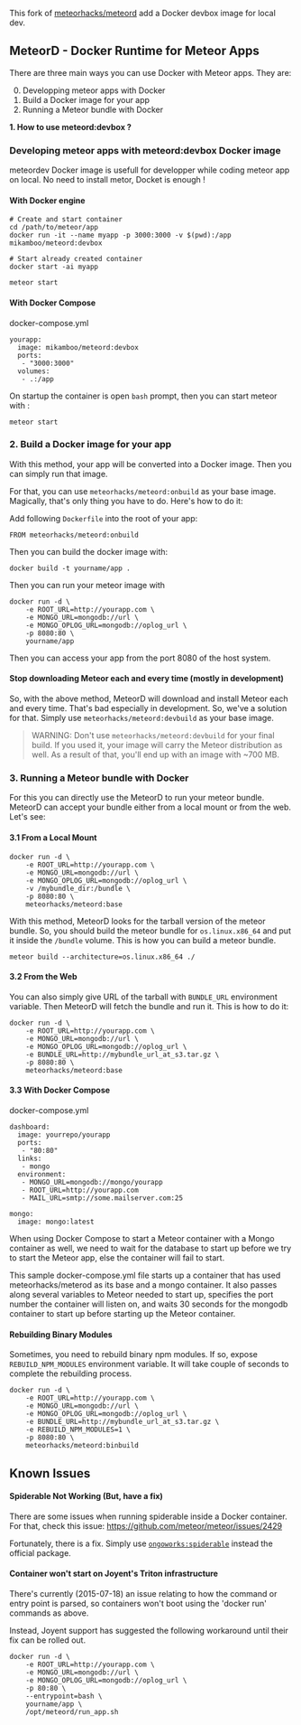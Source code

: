 This fork of [meteorhacks/meteord](https://github.com/meteorhacks/meteord) add a Docker devbox image for local dev.

## MeteorD - Docker Runtime for Meteor Apps

There are three main ways you can use Docker with Meteor apps. They are:

0. Developping meteor apps with Docker
1. Build a Docker image for your app
2. Running a Meteor bundle with Docker

**1. How to use meteord:devbox ?**

### Developing meteor apps with meteord:devbox Docker image

meteordev Docker image is usefull for developper while coding meteor app on local.
No need to install metor, Docket is enough !

#### With Docker engine

```
# Create and start container
cd /path/to/meteor/app
docker run -it --name myapp -p 3000:3000 -v $(pwd):/app mikamboo/meteord:devbox

# Start already created container
docker start -ai myapp

meteor start
```

#### With Docker Compose

docker-compose.yml
```shell
yourapp:
  image: mikamboo/meteord:devbox
  ports:
   - "3000:3000"
  volumes:
   - .:/app
```

On startup the container is open `bash` prompt, then you can start meteor with : 

```
meteor start
```

### 2. Build a Docker image for your app

With this method, your app will be converted into a Docker image. Then you can simply run that image.  

For that, you can use `meteorhacks/meteord:onbuild` as your base image. Magically, that's only thing you have to do. Here's how to do it:

Add following `Dockerfile` into the root of your app:

```shell
FROM meteorhacks/meteord:onbuild
```

Then you can build the docker image with:

```shell
docker build -t yourname/app .
```

Then you can run your meteor image with

```shell
docker run -d \
    -e ROOT_URL=http://yourapp.com \
    -e MONGO_URL=mongodb://url \
    -e MONGO_OPLOG_URL=mongodb://oplog_url \
    -p 8080:80 \
    yourname/app
```
Then you can access your app from the port 8080 of the host system.

#### Stop downloading Meteor each and every time (mostly in development)

So, with the above method, MeteorD will download and install Meteor each and every time. That's bad especially in development. So, we've a solution for that. Simply use `meteorhacks/meteord:devbuild` as your base image.

> WARNING: Don't use `meteorhacks/meteord:devbuild` for your final build. If you used it, your image will carry the Meteor distribution as well. As a result of that, you'll end up with an image with ~700 MB.

### 3. Running a Meteor bundle with Docker

For this you can directly use the MeteorD to run your meteor bundle. MeteorD can accept your bundle either from a local mount or from the web. Let's see:

#### 3.1 From a Local Mount

~~~shell
docker run -d \
    -e ROOT_URL=http://yourapp.com \
    -e MONGO_URL=mongodb://url \
    -e MONGO_OPLOG_URL=mongodb://oplog_url \
    -v /mybundle_dir:/bundle \
    -p 8080:80 \
    meteorhacks/meteord:base
~~~

With this method, MeteorD looks for the tarball version of the meteor bundle. So, you should build the meteor bundle for `os.linux.x86_64` and put it inside the `/bundle` volume. This is how you can build a meteor bundle.

~~~shell
meteor build --architecture=os.linux.x86_64 ./
~~~

#### 3.2 From the Web

You can also simply give URL of the tarball with `BUNDLE_URL` environment variable. Then MeteorD will fetch the bundle and run it. This is how to do it:

~~~shell
docker run -d \
    -e ROOT_URL=http://yourapp.com \
    -e MONGO_URL=mongodb://url \
    -e MONGO_OPLOG_URL=mongodb://oplog_url \
    -e BUNDLE_URL=http://mybundle_url_at_s3.tar.gz \
    -p 8080:80 \
    meteorhacks/meteord:base
~~~

#### 3.3 With Docker Compose

docker-compose.yml
~~~shell
dashboard:
  image: yourrepo/yourapp
  ports:
   - "80:80"
  links:
   - mongo
  environment:
   - MONGO_URL=mongodb://mongo/yourapp
   - ROOT_URL=http://yourapp.com
   - MAIL_URL=smtp://some.mailserver.com:25

mongo:
  image: mongo:latest
~~~

When using Docker Compose to start a Meteor container with a Mongo container as well, we need to wait for the database to start up before we try to start the Meteor app, else the container will fail to start.

This sample docker-compose.yml file starts up a container that has used meteorhacks/meterod as its base and a mongo container. It also passes along several variables to Meteor needed to start up, specifies the port number the container will listen on, and waits 30 seconds for the mongodb container to start up before starting up the Meteor container.

#### Rebuilding Binary Modules

Sometimes, you need to rebuild binary npm modules. If so, expose `REBUILD_NPM_MODULES` environment variable. It will take couple of seconds to complete the rebuilding process.

~~~shell
docker run -d \
    -e ROOT_URL=http://yourapp.com \
    -e MONGO_URL=mongodb://url \
    -e MONGO_OPLOG_URL=mongodb://oplog_url \
    -e BUNDLE_URL=http://mybundle_url_at_s3.tar.gz \
    -e REBUILD_NPM_MODULES=1 \
    -p 8080:80 \
    meteorhacks/meteord:binbuild
~~~

## Known Issues

#### Spiderable Not Working (But, have a fix)

There are some issues when running spiderable inside a Docker container. For that, check this issue: https://github.com/meteor/meteor/issues/2429

Fortunately, there is a fix. Simply use [`ongoworks:spiderable`](https://github.com/ongoworks/spiderable) instead the official package.

#### Container won't start on Joyent's Triton infrastructure

There's currently (2015-07-18) an issue relating to how the command or entry point is parsed, so containers won't boot using the 'docker run' commands as above.

Instead, Joyent support has suggested the following workaround until their fix can be rolled out.

~~~shell
docker run -d \
    -e ROOT_URL=http://yourapp.com \
    -e MONGO_URL=mongodb://url \
    -e MONGO_OPLOG_URL=mongodb://oplog_url \
    -p 80:80 \
    --entrypoint=bash \
    yourname/app \
    /opt/meteord/run_app.sh
~~~
